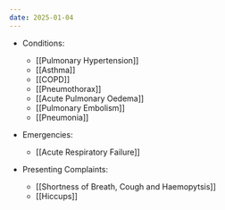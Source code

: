 ```yaml
---
date: 2025-01-04
---
```

<!-- QueryToSerialize: list rows.file.link from "01 Disciplines" where  contains(Rotations, "[" + this.file.name + "](" + replace(this.file.folder + "/" + this.file.name + "." + this.file.ext, " ", "%20")   + ")") OR contains(Rotations, this.file.link) or contains(file.path,this.file.name) group by reverse(split(file.folder, "/"))[0] -->
<!-- SerializedQuery: list rows.file.link from "01 Disciplines" where  contains(Rotations, "[" + this.file.name + "](" + replace(this.file.folder + "/" + this.file.name + "." + this.file.ext, " ", "%20")   + ")") OR contains(Rotations, this.file.link) or contains(file.path,this.file.name) group by reverse(split(file.folder, "/"))[0] -->
- Conditions: 
    - [[Pulmonary Hypertension]]
    - [[Asthma]]
    - [[COPD]]
    - [[Pneumothorax]]
    - [[Acute Pulmonary Oedema]]
    - [[Pulmonary Embolism]]
    - [[Pneumonia]]

- Emergencies: 
    - [[Acute Respiratory Failure]]

- Presenting Complaints: 
    - [[Shortness of Breath, Cough and Haemopytsis]]
    - [[Hiccups]]

<!-- SerializedQuery END -->
